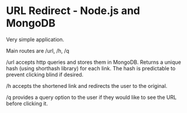 URL Redirect - Node.js and MongoDB
=========================

Very simple application.

Main routes are /url, /h, /q

/url accepts http queries and stores them in MongoDB.  Returns a unique hash (using shorthash library) for each link.  The hash is predictable to prevent clicking blind if desired.

/h accepts the shortened link and redirects the user to the original.

/q provides a query option to the user if they would like to see the URL before clicking it.

